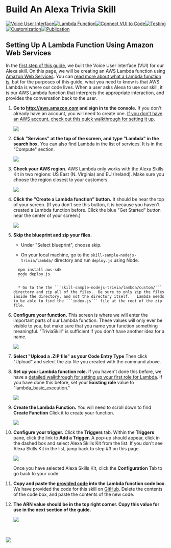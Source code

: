 # Build An Alexa Trivia Skill
[![Voice User Interface](https://m.media-amazon.com/images/G/01/mobile-apps/dex/alexa/alexa-skills-kit/tutorials/navigation/1-locked._TTH_.png)](./1-voice-user-interface.md)[![Lambda Function](https://m.media-amazon.com/images/G/01/mobile-apps/dex/alexa/alexa-skills-kit/tutorials/navigation/2-on._TTH_.png)](./2-lambda-function.md)[![Connect VUI to Code](https://m.media-amazon.com/images/G/01/mobile-apps/dex/alexa/alexa-skills-kit/tutorials/navigation/3-off._TTH_.png)](./3-connect-vui-to-code.md)[![Testing](https://m.media-amazon.com/images/G/01/mobile-apps/dex/alexa/alexa-skills-kit/tutorials/navigation/4-off._TTH_.png)](./4-testing.md)[![Customization](https://m.media-amazon.com/images/G/01/mobile-apps/dex/alexa/alexa-skills-kit/tutorials/navigation/5-off._TTH_.png)](./5-customization.md)[![Publication](https://m.media-amazon.com/images/G/01/mobile-apps/dex/alexa/alexa-skills-kit/tutorials/navigation/6-off._TTH_.png)](./6-publication.md)



<!--<a href="https://github.com/alexa/skill-sample-nodejs-quiz-game/blob/master/instructions/1-voice-user-interface.md"><img src="https://m.media-amazon.com/images/G/01/mobile-apps/dex/alexa/alexa-skills-kit/tutorials/navigation/1-locked._TTH_.png" /></a><a href="https://github.com/alexa/skill-sample-nodejs-quiz-game/blob/master/instructions/2-lambda-function.md"><img src="https://m.media-amazon.com/images/G/01/mobile-apps/dex/alexa/alexa-skills-kit/tutorials/navigation/2-on._TTH_.png" /></a><a href="https://github.com/alexa/skill-sample-nodejs-quiz-game/blob/master/instructions/3-connect-vui-to-code.md"><img src="https://m.media-amazon.com/images/G/01/mobile-apps/dex/alexa/alexa-skills-kit/tutorials/navigation/3-off._TTH_.png" /></a><a href="https://github.com/alexa/skill-sample-nodejs-quiz-game/blob/master/instructions/4-testing.md"><img src="https://m.media-amazon.com/images/G/01/mobile-apps/dex/alexa/alexa-skills-kit/tutorials/navigation/4-off._TTH_.png" /></a><a href="https://github.com/alexa/skill-sample-nodejs-quiz-game/blob/master/instructions/5-customization.md"><img src="https://m.media-amazon.com/images/G/01/mobile-apps/dex/alexa/alexa-skills-kit/tutorials/navigation/5-off._TTH_.png" /></a><a href="https://github.com/alexa/skill-sample-nodejs-quiz-game/blob/master/instructions/10-publication.md"><img src="https://m.media-amazon.com/images/G/01/mobile-apps/dex/alexa/alexa-skills-kit/tutorials/navigation/6-off._TTH_.png" /></a>-->

## Setting Up A Lambda Function Using Amazon Web Services

In the [first step of this guide](../instructions/1-voice-user-interface.md), we built the Voice User Interface (VUI) for our Alexa skill.  On this page, we will be creating an AWS Lambda function using [Amazon Web Services](http://aws.amazon.com).  You can [read more about what a Lambda function is](http://aws.amazon.com/lambda), but for the purposes of this guide, what you need to know is that AWS Lambda is where our code lives.  When a user asks Alexa to use our skill, it is our AWS Lambda function that interprets the appropriate interaction, and provides the conversation back to the user.

1.  **Go to http://aws.amazon.com and sign in to the console.** If you don't already have an account, you will need to create one.  [If you don't have an AWS account, check out this quick walkthrough for setting it up](https://github.com/alexa/alexa-cookbook/tree/master/aws/set-up-aws.md).

    <a href="https://console.aws.amazon.com/console/home" target="_new"><img src="https://m.media-amazon.com/images/G/01/mobile-apps/dex/alexa/alexa-skills-kit/tutorials/general/2-1-sign-in-to-the-console._TTH_.png" /></a>

2.  **Click "Services" at the top of the screen, and type "Lambda" in the search box.**  You can also find Lambda in the list of services.  It is in the "Compute" section.

    <a href="https://console.aws.amazon.com/lambda/home" target="_new"><img src="https://m.media-amazon.com/images/G/01/mobile-apps/dex/alexa/alexa-skills-kit/tutorials/general/2-2-services-lambda._TTH_.png" /></a>

3.  **Check your AWS region.** AWS Lambda only works with the Alexa Skills Kit in two regions: US East (N. Virginia) and EU (Ireland).  Make sure you choose the region closest to your customers.

    <img src="https://m.media-amazon.com/images/G/01/mobile-apps/dex/alexa/alexa-skills-kit/tutorials/general/2-3-check-region._TTH_.png"/>

4.  **Click the "Create a Lambda function" button.** It should be near the top of your screen.  (If you don't see this button, it is because you haven't created a Lambda function before.  Click the blue "Get Started" button near the center of your screen.)

    <img src="https://m.media-amazon.com/images/G/01/mobile-apps/dex/alexa/alexa-skills-kit/tutorials/general/2-4-create-a-lambda-function._TTH_.png" />

5. **Skip the blueprint and zip your files.**
      * Under "Select blueprint", choose skip.

      * On your local machine, go to the ```skill-sample-nodejs-trivia/lambda/``` directory and run ```deploy.js``` using Node.

      ```
        npm install aws-sdk
        node deploy.js
        ```

        * Go to the the ```skill-sample-nodejs-trivia/lambda/custom/``` directory and zip all of the files.  Be sure to only zip the files inside the directory, and not the directory itself.   Lambda needs to be able to find the ```index.js``` file at the root of the zip file.

6.  **Configure your function.** This screen is where we will enter the important parts of our Lambda function.  These values will only ever be visible to you, but make sure that you name your function something meaningful.  "TriviaSkill" is sufficient if you don't have another idea for a name.

    <img src="https://m.media-amazon.com/images/G/01/mobile-apps/dex/alexa/alexa-skills-kit/tutorials/general/2-7-configure-your-function._TTH_.png" />


8.  **Select "Upload a .ZIP file" as your Code Entry Type** Then click "Upload" and select the zip file you created with the command above.


7.  **Set up your Lambda function role.**  If you haven't done this before, we have a [detailed walkthrough for setting up your first role for Lambda](https://github.com/alexa/alexa-cookbook/tree/master/aws/lambda-role.md).  If you have done this before, set your **Existing role** value to "lambda_basic_execution."

    <img src="https://m.media-amazon.com/images/G/01/mobile-apps/dex/alexa/alexa-skills-kit/tutorials/general/2-9-lambda-function-role._TTH_.png" />

8. **Create the Lambda Function.** You will need to scroll down to find **Create Function** Click it to create your function.

    <img src="https://m.media-amazon.com/images/G/01/mobile-apps/dex/alexa/alexa-skills-kit/tutorials/general/2-11-create-function-button._TTH_.png" />


9.  **Configure your trigger.** Click the **Triggers** tab. Within the **Triggers** pane, click the link to **Add a Trigger**. A pop-up should appear, click in the dashed box and select Alexa Skills Kit from the list.  If you don't see Alexa Skills Kit in the list, jump back to step #3 on this page.

    <img src="https://m.media-amazon.com/images/G/01/mobile-apps/dex/alexa/alexa-skills-kit/tutorials/general/2-6-configure-your-trigger._TTH_.png" />

    Once you have selected Alexa Skills Kit, click the **Configuration** Tab to go back to your code.

10.  **Copy and paste the [provided code](https://github.com/alexa/skill-sample-nodejs-trivia/blob/master/lambda/custom/index.js) into the Lambda function code box.**  We have provided the code for this skill on [GitHub](../src/index.js).  Delete the contents of the code box, and paste the contents of the new code.

11. **The ARN value should be in the top right corner. Copy this value for use in the next section of the guide.**

    <img src="https://m.media-amazon.com/images/G/01/mobile-apps/dex/alexa/alexa-skills-kit/tutorials/quiz-game/2-12-copy-ARN._TTH_.png" />  <!--TODO: THIS IMAGE NEEDS TO BE CUSTOMIZED FOR YOUR SKILL TEMPLATE. -->

<br/><br/>
<a href="../instructions/3-connect-vui-to-code.md"><img src="https://m.media-amazon.com/images/G/01/mobile-apps/dex/alexa/alexa-skills-kit/tutorials/general/buttons/button_next_connect_vui_to_code._TTH_.png"/></a>

<img height="1" width="1" src="https://www.facebook.com/tr?id=1847448698846169&ev=PageView&noscript=1"/>
